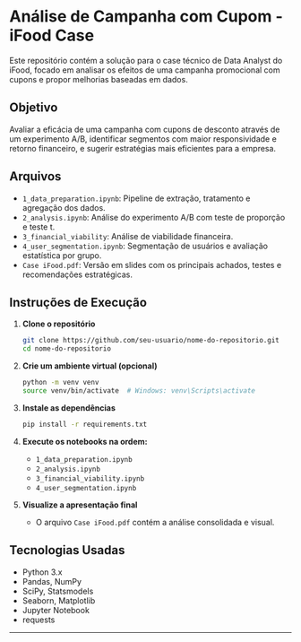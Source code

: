 # Análise de Campanha com Cupom - iFood Case

Este repositório contém a solução para o case técnico de Data Analyst do iFood, focado em analisar os efeitos de uma campanha promocional com cupons e propor melhorias baseadas em dados.

## Objetivo
Avaliar a eficácia de uma campanha com cupons de desconto através de um experimento A/B, identificar segmentos com maior responsividade e retorno financeiro, e sugerir estratégias mais eficientes para a empresa.

## Arquivos
- `1_data_preparation.ipynb`: Pipeline de extração, tratamento e agregação dos dados.
- `2_analysis.ipynb`: Análise do experimento A/B com teste de proporção e teste t.
- `3_financial_viability`: Análise de viabilidade financeira.
- `4_user_segmentation.ipynb`: Segmentação de usuários e avaliação estatística por grupo.
- `Case iFood.pdf`: Versão em slides com os principais achados, testes e recomendações estratégicas.

## Instruções de Execução

1. **Clone o repositório**
   ```bash
   git clone https://github.com/seu-usuario/nome-do-repositorio.git
   cd nome-do-repositorio
   ```

2. **Crie um ambiente virtual (opcional)**
   ```bash
   python -m venv venv
   source venv/bin/activate  # Windows: venv\Scripts\activate
   ```

3. **Instale as dependências**
   ```bash
   pip install -r requirements.txt
   ```

4. **Execute os notebooks na ordem:**
   - `1_data_preparation.ipynb`
   - `2_analysis.ipynb`
   - `3_financial_viability.ipynb`
   - `4_user_segmentation.ipynb`

5. **Visualize a apresentação final**
   - O arquivo `Case iFood.pdf` contém a análise consolidada e visual.

## Tecnologias Usadas

- Python 3.x
- Pandas, NumPy
- SciPy, Statsmodels
- Seaborn, Matplotlib
- Jupyter Notebook
- requests

---

